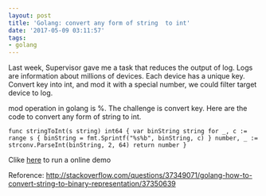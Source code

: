 ```yaml
---
layout: post
title: 'Golang: convert any form of string  to int'
date: '2017-05-09 03:11:57'
tags:
- golang
---
```


Last week, Supervisor gave me a task that reduces the output of log. Logs are information about millions of devices. Each device has a unique key. Convert key into int, and mod it with a special number, we could filter target device to log.

mod operation in golang is %. The challenge is convert key. Here are the code to convert any form of string to int. 

`func stringToInt(s string) int64 {
	var binString string
	for _, c := range s {
		binString = fmt.Sprintf("%s%b", binString, c)
	}
	number, _ := strconv.ParseInt(binString, 2, 64)
	return number
}`

Clike [here](https://play.golang.org/p/T9rkTsrc0B) to run a online demo

Reforence:
http://stackoverflow.com/questions/37349071/golang-how-to-convert-string-to-binary-representation/37350639
